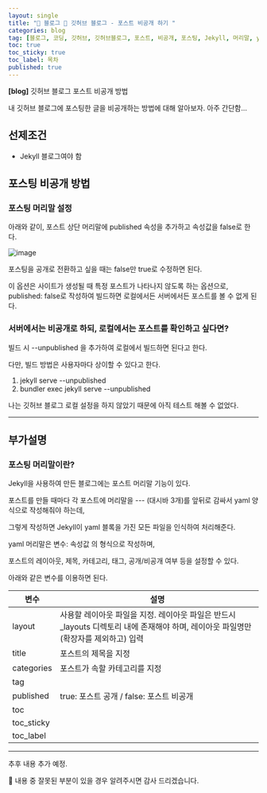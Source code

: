 ```yaml
---
layout: single
title: "📝 블로그 📝 깃허브 블로그 - 포스트 비공개 하기 "
categories: blog
tag: [블로그, 코딩, 깃허브, 깃허브블로그, 포스트, 비공개, 포스팅, Jekyll, 머리말, yaml, published]
toc: true
toc_sticky: true
toc_label: 목차
published: true
---
```


**[blog]** 깃허브 블로그 포스트 비공개 방법

내 깃허브 블로그에 포스팅한 글을 비공개하는 방법에 대해 알아보자. 아주 간단함...


## 선제조건

- Jekyll 블로그여야 함



## 포스팅 비공개 방법

### 포스팅 머리말 설정

아래와 같이, 포스트 상단 머리말에 published 속성을 추가하고 속성값을 false로 한다.

![image](https://user-images.githubusercontent.com/112684409/224028927-f1a11b09-6a23-4e94-9099-7a81af1e4268.png)


포스팅을 공개로 전환하고 싶을 때는 false만 true로 수정하면 된다.


이 옵션은 사이트가 생성될 때 특정 포스트가 나타나지 않도록 하는 옵션으로, published: false로 작성하여 빌드하면 로컬에서든 서버에서든 포스트를 볼 수 없게 된다.


### 서버에서는 비공개로 하되, 로컬에서는 포스트를 확인하고 싶다면?

빌드 시 <span style="background-color: #ff5b1">--unpublished</span> 을 추가하여 로컬에서 빌드하면 된다고 한다.

다만, 빌드 방법은 사용자마다 상이할 수 있다고 한다.

1) jekyll serve --unpublished
2) bundler exec jekyll serve --unpublished


나는 깃허브 블로그 로컬 설정을 하지 않았기 때문에 아직 테스트 해볼 수 없었다.



------------------------------------------------------------


## 부가설명

### 포스팅 머리말이란?

Jekyll을 사용하여 만든 블로그에는 포스트 머리말 기능이 있다.

포스트를 만들 때마다 각 포스트에 머리말을 --- (대시바 3개)를 앞뒤로 감싸서 yaml 양식으로 작성해줘야 하는데,

그렇게 작성하면 Jekyll이 yaml 블록을 가진 모든 파일을 인식하여 처리해준다.

yaml 머리말은 <span style="background-color: #ff5b1">변수: 속성값</span> 의 형식으로 작성하며,

포스트의 레이아웃, 제목, 카테고리, 태그, 공개/비공개 여부 등을 설정할 수 있다.

아래와 같은 변수를 이용하면 된다.


| 변수 |    설명    |
| -------------- | ------------- |
| layout | 사용할 레이아웃 파일을 지정. 레이아웃 파일은 반드시 _layouts 디렉토리 내에 존재해야 하며, 레이아웃 파일명만(확장자를 제외하고) 입력 |
| title | 포스트의 제목을 지정 |
| categories | 포스트가 속할 카테고리를 지정 |
| tag |  |
| published | true: 포스트 공개 / false: 포스트 비공개 |
| toc |  |
| toc_sticky |  |
| toc_label |  |



------------------------------------------------------------

추후 내용 추가 예정.

🙂 내용 중 잘못된 부분이 있을 경우 알려주시면 감사 드리겠습니다. 



